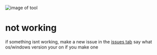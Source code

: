 ![image of tool](https://i.imgur.com/djtoN55.png)

# not working
if something isnt working, make a new issue in the [issues tab](https://github.com/milu-zzz/wineditor/issues)
say what os/windows version your on if you make one
